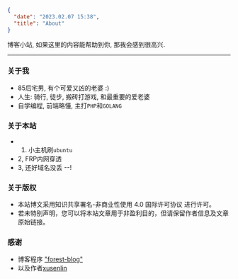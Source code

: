 ```json
{
  "date": "2023.02.07 15:38",
  "title": "About"
}
```


博客小站, 如果这里的内容能帮助到你, 那我会感到很高兴.

---


### 关于我

- 85后宅男, 有个可爱又凶的老婆 :)
- 人生: 骑行, 徒步, 搬砖打游戏, 和最重要的爱老婆
- 自学编程, 前端略懂, 主打`PHP`和`GOLANG`

### 关于本站

- 1. 小主机刷`ubuntu`
- 2, FRP内网穿透
- 3, 还好域名没丢 --!


### 关于版权

- 本站博文采用知识共享署名-非商业性使用 4.0 国际许可协议 进行许可。
- 若未特别声明，您可以将本站文章用于非盈利目的，但请保留作者信息及文章原始链接。

### 感谢

- 博客程序 ["forest-blog"](https://github.com/xusenlin/forest-blog)
- 以及作者[xusenlin](https://xusenlin.com/)
